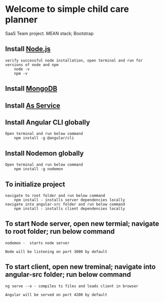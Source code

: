 # Welcome to simple child care planner

SaaS Team project. MEAN stack; Bootstrap

## Install [Node.js](https://nodejs.org/en/)
    verify successful node installation, open terminal and run for versions of node and npm
        node -v
        npm -v 

## Install [MongoDB](https://www.mongodb.com/download-center/community) 
## Install [As Service](https://docs.mongodb.com/manual/tutorial/install-mongodb-on-windows/)


## Install Angular CLI globally
    Open terminal and run below command
        npm install -g @angular/cli

## Install Nodemon globally 
    Open terminal and run below command
        npm install -g nodemon

## To initialize project
    navigate to root folder and run below command
        npm install - installs server dependencies locally
    navigate into angular-src folder and run below command
        npm install - installs client dependencies locally

## To start Node server, open new termial; navigate to root folder; run below command

    nodemon -  starts node server

    Node will be listening on port 3000 by default

## To start client, open new treminal; navigate into angular-src folder; run below command

    ng serve --o - compiles ts files and loads client in browser

    Angular will be served on port 4200 by default
